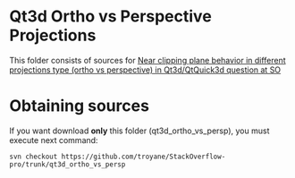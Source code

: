 Qt3d Ortho vs Perspective Projections
=================================

This folder consists of sources for [Near clipping plane behavior in different projections type (ortho vs perspective) in Qt3d/QtQuick3d question at SO](http://stackoverflow.com/questions/25243231/near-clipping-plane-behavior-in-different-projections-type-ortho-vs-perspective)


Obtaining sources
===============
If you want download **only** this folder (qt3d_ortho_vs_persp), 
you must execute next command:
```
svn checkout https://github.com/troyane/StackOverflow-pro/trunk/qt3d_ortho_vs_persp
```
